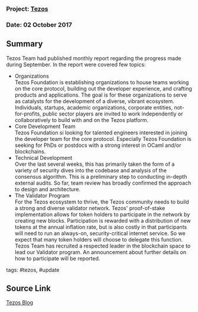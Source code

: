 ### Project: [Tezos](../projects/tezos.md)
### Date: 02 October 2017
## Summary
  
Tezos Team had published monthly report regarding the progress made during September. In the report were covered few topics:
* Organizations  
Tezos Foundation is establishing organizations to house teams working on the core protocol, building out the developer experience, and crafting products and applications.
The goal is for these organizations to serve as catalysts for the development of a diverse, vibrant ecosystem.
Individuals, startups, academic organizations, corporate entities, not-for-profits, public sector players are invited to work independently or collaboratively to build with and on the Tezos platform.  
* Core Development Team  
Tezos Foundation si looking for talented engineers interested in joining the developer team for the core protocol. Especially Tezos Foundation is seeking for PhDs or postdocs with a strong interest in OCaml and/or blockchains.  
* Technical Development  
Over the last several weeks, this has primarily taken the form of a variety of security dives into the codebase and analysis of the consensus algorithm. This is a preliminary step to conducting in-depth external audits. So far, team review has broadly confirmed the approach to design and architecture.  
* The Validator Program  
For the Tezos ecosystem to thrive, the Tezos community needs to build a strong and diverse validator network. Tezos' proof-of-stake implementation allows for token holders to participate in the network by creating new blocks. Participation is rewarded with a distribution of new tokens at the annual inflation rate, but is also costly in that participants will need to run an always-on, security-critical internet service. So we expect that many token holders will choose to delegate this function.
Tezos Team has recruited a respected leader in the blockchain space to lead our Validator program.
An announcement about further details on how to participate will be reported.  
  
tags: #tezos, #update
## Source Link
[Tezos Blog](https://www.tezos.ch/september-update.html#september-update) 
